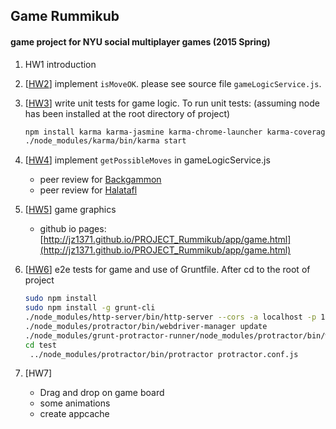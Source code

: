 ## Game Rummikub
#### game project for NYU social multiplayer games (2015 Spring)

1. HW1 introduction

2. [[HW2](http://github.com/jz1371/PROJECT_Rummikub/tree/hw2)] implement `isMoveOK`.
   please see source file `gameLogicService.js`.

3. [[HW3](http://github.com/jz1371/PROJECT_Rummikub/tree/hw3)]  write unit tests for game logic. To run unit tests: (assuming node has been installed at the root directory of project)

    ```bash
    npm install karma karma-jasmine karma-chrome-launcher karma-coverage  --save-dev
    ./node_modules/karma/bin/karma start
    ```
4. [[HW4](http://github.com/jz1371/PROJECT_Rummikub/tree/hw4)] implement `getPossibleMoves` in gameLogicService.js
    * peer review for [Backgammon](https://github.com/ibtawfik/Backgammon/commit/c1a68db3284487c23a6468614023fe01b40fe7bc)
    * peer review for [Halatafl](https://github.com/ColinZang/Halatafl/tree/master/PeerReview_jz)

5. [[HW5](http://github.com/jz1371/PROJECT_Rummikub/tree/hw5)] game graphics
   * github io pages: [http://jz1371.github.io/PROJECT_Rummikub/app/game.html](http://jz1371.github.io/PROJECT_Rummikub/app/game.html)

6. [[HW6](http://github.com/jz1371/PROJECT_Rummikub/tree/hw6)] e2e tests for game and use of Gruntfile. 
 After cd to the root of project
   ```bash
   sudo npm install
   sudo npm install -g grunt-cli
   ./node_modules/http-server/bin/http-server --cors -a localhost -p 1371
   ./node_modules/protractor/bin/webdriver-manager update
   ./node_modules/grunt-protractor-runner/node_modules/protractor/bin/webdriver-manager update
   cd test
    ../node_modules/protractor/bin/protractor protractor.conf.js
   ```

7. [HW7]
   * Drag and drop on game board
   * some animations
   * create appcache
  
